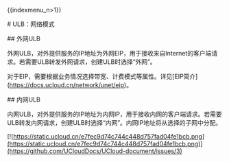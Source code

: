 {{indexmenu_n>1}}

\# ULB：网络模式

\#\# 外网ULB

外网ULB，对外提供服务的IP地址为外网EIP，用于接收来自Internet的客户端请求。若需要ULB转发外网请求，创建ULB时选择“外网”。

对于EIP，需要根据业务情况选择带宽、计费模式等属性。详见\[EIP简介\](<https://docs.ucloud.cn/network/unet/eip>)。

\#\# 内网ULB

内网ULB，对外提供服务的IP地址为内网IP，用于接收内网的客户端请求。若需要ULB转发内网请求，创建ULB时选择“内网”。内网IP地址将从选择的子网中分配。

[![https://static.ucloud.cn/e7fec9d74c744c448d757fad04fe1bcb.png](https://static.ucloud.cn/e7fec9d74c744c448d757fad04fe1bcb.png)](https://github.com/UCloudDocs/UCloud-document/issues/3)
